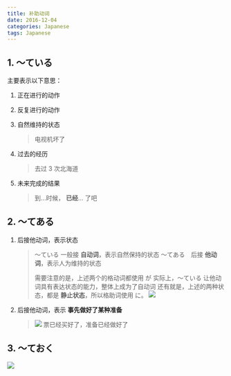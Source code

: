 ```yaml
---
title: 补助动词
date: 2016-12-04
categories: Japanese
tags: Japanese
---
```




## 1. 〜ている

主要表示以下意思：

1. 正在进行的动作
2. 反复进行的动作
3. 自然维持的状态

    > 电视机坏了
4. 过去的经历

    > 去过 3 次北海道

5. 未来完成的结果

    > 到...时候， **已经**... 了吧


<!-- more -->

## 2. 〜てある

1. 后接他动词，表示状态

    > 〜ている 一般接 **自动词**，表示自然保持的状态
    > 〜てある　后接 **他动词**，表示人为维持的状态
    >
    > 需要注意的是，上述两个的格动词都使用 が
    > 实际上，〜ている 让他动词具有表达状态的能力，整体上成为了自动词
    > 还有就是，上述的两种状态，都是 **静止状态**，所以格助词使用 に。
    > ![](https://ww3.sinaimg.cn/large/65e4f1e6gw1faem4uhis4j21kw0x0wjc.jpg)

2. 后接他动词，表示 **事先做好了某种准备**

    > ![](https://ww3.sinaimg.cn/large/65e4f1e6gw1faemljbhx4j21kw0wkadt.jpg)
    > 票已经买好了，准备已经做好了

## 3. 〜ておく

![](https://ww3.sinaimg.cn/large/65e4f1e6gw1faemo1ksr0j21kw0x5782.jpg)
